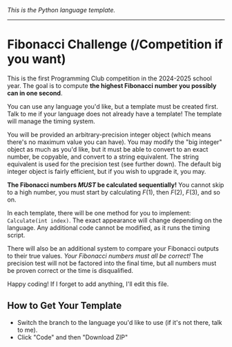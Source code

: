 *This is the Python language template.*

---

# Fibonacci Challenge (/Competition if you want)

This is the first Programming Club competition in the 2024-2025 school year.
The goal is to compute **the highest Fibonacci number you possibly can in one second**.

You can use any language you'd like, but a template must be created first. Talk to me
if your language does not already have a template! The template will manage the timing
system.

You will be provided an arbitrary-precision integer object (which means there's no maximum
value you can have). You may modify the "big integer" object as much as you'd like, but it
must be able to convert to an exact number, be copyable, and convert to a string equivalent.
The string equivalent is used for the precision test (see further down). The default big
integer object is fairly efficient, but if you wish to upgrade it, you may.

**The Fibonacci numbers *MUST* be calculated sequentially!** You cannot skip to a high number,
you must start by calculating $F(1)$, then $F(2)$, $F(3)$, and so on.

In each template, there will be one method for you to implement: `Calculate(int index)`. The exact
appearance will change depending on the language. Any additional code cannot be modified, as it
runs the timing script.

There will also be an additional system to compare your Fibonacci outputs to their true values.
*Your Fibonacci numbers must all be correct!* The precision test will not be factored into the final
time, but all numbers must be proven correct or the time is disqualified.

Happy coding! If I forget to add anything, I'll edit this file.

## How to Get Your Template

- Switch the branch to the language you'd like to use (if it's not there, talk to me).
- Click "Code" and then "Download ZIP"
